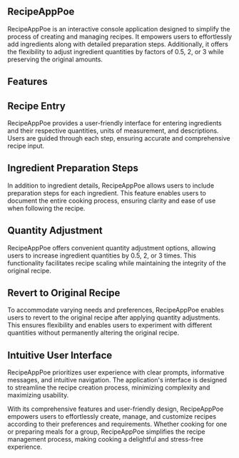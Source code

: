 ## RecipeAppPoe


RecipeAppPoe is an interactive console application designed to simplify the process of creating and managing recipes. It empowers users to effortlessly add ingredients along with detailed preparation steps. Additionally, it offers the flexibility to adjust ingredient quantities by factors of 0.5, 2, or 3 while preserving the original amounts.

## Features

## Recipe Entry
RecipeAppPoe provides a user-friendly interface for entering ingredients and their respective quantities, units of measurement, and descriptions. Users are guided through each step, ensuring accurate and comprehensive recipe input.

## Ingredient Preparation Steps

In addition to ingredient details, RecipeAppPoe allows users to include preparation steps for each ingredient. This feature enables users to document the entire cooking process, ensuring clarity and ease of use when following the recipe.

## Quantity Adjustment

RecipeAppPoe offers convenient quantity adjustment options, allowing users to increase ingredient quantities by 0.5, 2, or 3 times. This functionality facilitates recipe scaling while maintaining the integrity of the original recipe.

## Revert to Original Recipe

To accommodate varying needs and preferences, RecipeAppPoe enables users to revert to the original recipe after applying quantity adjustments. This ensures flexibility and enables users to experiment with different quantities without permanently altering the original recipe.

## Intuitive User Interface

RecipeAppPoe prioritizes user experience with clear prompts, informative messages, and intuitive navigation. The application's interface is designed to streamline the recipe creation process, minimizing complexity and maximizing usability.

With its comprehensive features and user-friendly design, RecipeAppPoe empowers users to effortlessly create, manage, and customize recipes according to their preferences and requirements. Whether cooking for one or preparing meals for a group, RecipeAppPoe simplifies the recipe management process, making cooking a delightful and stress-free experience.
